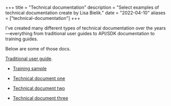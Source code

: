 +++
title = "Technical documentation"
description = "Select examples of technical documentation create by Lisa Bielik."
date = "2022-04-10"
aliases = ["technical-documentation"]
+++

I've created many different types of technical documentation over the years—everything from traditional user guides to API/SDK documentation to training guides.

Below are some of those docs. 

<p><a href="https://drive.google.com/file/d/0B0V60fOpLgWkNFFuNS1zSk40RDA/view?usp=sharing&resourcekey=0-ex7lF1UqTbHhb7RwLz9_CA" target="_blank" rel="noopener noreferrer">Traditional user guide</a>.</p>


- [Training sample](https://drive.google.com/file/d/0B0V60fOpLgWkQnpiNlZTYXJBSnM/view?usp=sharing&resourcekey=0-nhRfShV2X7ilUC1NF8kavA)

- [Technical document one](https://drive.google.com/file/d/1vIeMGL6rTJwh7BrXQvoYwzJ7lSVJBs6o/view?usp=sharing)

- [Technical document two](https://drive.google.com/file/d/0B0V60fOpLgWkSkhxMUJLdGJERGc/view?usp=sharing&resourcekey=0-yqv02oThRNwYcPLPQxvmqw)

- [Technical document three](https://drive.google.com/file/d/0B0V60fOpLgWkR1ljYjBnZmQ4QXc/view?usp=sharing&resourcekey=0-I52NehcfKNJt8j4J13Xigg)


